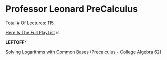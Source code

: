 # Professor Leonard PreCalculus

Total # Of Lectures: 115.

[Here Is The Full PlayList](https://www.youtube.com/playlist?list=PLDesaqWTN6ESsmwELdrzhcGiRhk5DjwLP)
is

**LEFTOFF:**

[Solving Logarithms with Common Bases (Precalculus - College Algebra 62)](https://www.youtube.com/watch?v=82fonULPl64)
